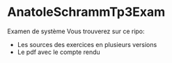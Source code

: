 # AnatoleSchrammTp3Exam
Examen de système
Vous trouverez sur ce ripo:
* Les sources des exercices en plusieurs versions
* Le pdf avec le compte rendu
